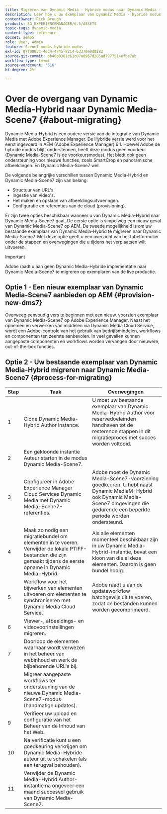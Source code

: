 ```yaml
---
title: Migreren van Dynamic Media - Hybride modus naar Dynamic Media - S7 modus
description: Leer hoe u uw exemplaar van Dynamic Media - hybride modus naar de modus Dynamic Media - S7 kunt migreren
contentOwner: Rick Brough
products: SG_EXPERIENCEMANAGER/6.5/ASSETS
topic-tags: dynamic-media
content-type: reference
docset: aem65
role: User, Admin
feature: Scene7-modus,hybride modus
exl-id: 07f0803c-4ec4-4745-8214-63370e9d0282
source-git-commit: bb46b0301c61c07a8967d285ad7977514efbe7ab
workflow-type: tm+mt
source-wordcount: '516'
ht-degree: 2%

---
```


# Over de overgang van Dynamic Media-Hybrid naar Dynamic Media-Scene7 {#about-migrating}

Dynamic Media-Hybrid is een oudere versie van de integratie van Dynamic Media met Adobe Experience Manager. De Hybride versie werd voor het eerst ingevoerd in AEM (Adobe Experience Manager) 6.1. Hoewel Adobe de hybride modus blijft ondersteunen, heeft deze modus geen voorkeur (Dynamic Media-Scene7 is de voorkeursmodus). Het biedt ook geen ondersteuning voor nieuwe functies, zoals SmartCrop en panoramische afbeeldingen. En Dynamic Media-Scene7 wel.

De volgende belangrijke verschillen tussen Dynamic Media-Hybrid en Dynamic Media-Scene7 zijn van belang:

* Structuur van URL&#39;s.
* Ingestie van video&#39;s.
* Het maken en opslaan van afbeeldingsuitvoeringen.
* Configuratie en referenties van de cloud (provisioning).

Er zijn twee opties beschikbaar wanneer u van Dynamic Media-Hybrid naar Dynamic Media-Scene7 gaat. De eerste optie is simpelweg een nieuw geval van Dynamic Media-Scene7 op AEM. De tweede mogelijkheid is om uw bestaande exemplaar van Dynamic Media-Hybrid te migreren naar Dynamic Media-Scene7. Met deze optie geeft u een overzicht van het tabelformulier onder de stappen en overwegingen die u tijdens het verplaatsen wilt uitvoeren.

>[!IMPORTANT]
>
>Adobe raadt u aan geen Dynamic Media-Hybride implementatie naar Dynamic Media-Scene7 te migreren op exemplaren van de live productie.

## Optie 1 - Een nieuw exemplaar van Dynamic Media-Scene7 aanbieden op AEM {#provision-new-dms7}

Overweeg eenvoudig vers te beginnen met een nieuw, voorzien exemplaar van Dynamic Media-Scene7 op Adobe Experience Manager. Naast het opnemen en verwerken van middelen via Dynamic Media Cloud Service, wordt een Adobe-controle van het gebruik van bedrijfsmiddelen, workflows en componenten ten zeerste aanbevolen. In veel gevallen kunnen aangepaste componenten en workflows worden vervangen door nieuwere, out-of-the-box functies.

## Optie 2 - Uw bestaande exemplaar van Dynamic Media-Hybrid migreren naar Dynamic Media-Scene7 {#process-for-migrating}

| Stap | Taak | Overwegingen |
|---|---|---|
| 1 | Clone Dynamic Media-Hybrid Author instance. | U moet uw bestaande exemplaar van Dynamic Media-Hybrid Author voor reservedoeleinden handhaven tot de resterende stappen in dit migratieproces met succes worden voltooid. |
| 2 | Een gekloonde instantie Auteur starten in de modus Dynamic Media-Scene7. |  |
| 3 | Configureer in Adobe Experience Manager Cloud Services Dynamic Media met Dynamic Media-Scene7-referenties. | Adobe moet de Dynamic Media-Scene7-voorziening goedkeuren. U hebt naast Dynamic MediaM-Hybrid ook Dynamic Media-Scene7 omgevingen die gedurende een beperkte periode worden ondersteund. |
| 4 | Maak zo nodig een migratiebundel om elementen in te voeren.<br>Verwijder de lokale PTIFF-bestanden die zijn gemaakt tijdens de eerste opname in Dynamic Media-Hybrid. | Als alle elementen momenteel beschikbaar zijn in uw Dynamic Media-Hybrid-instantie, bevat een kloon van die al deze elementen. Daarom is geen bundel nodig. |
| 5 | Workflow voor het bijwerken van elementen uitvoeren om elementen te synchroniseren met Dynamic Media Cloud Service. | Adobe raadt u aan de updateworkflow batchgewijs uit te voeren, zodat de bestanden kunnen worden gecomprimeerd. |
| 6 | Viewer-, afbeeldings- en videovoorinstellingen migreren. |  |
| 7 | Doorloop de elementen waarnaar wordt verwezen in het beheer van webinhoud en werk de bijbehorende URL&#39;s bij. |  |
| 8 | Migreer aangepaste workflows ter ondersteuning van de nieuwe Dynamic Media-Scene7-modus (handmatige updates). |  |
| 9 | Verifieer uw upload en configuratie van het Beheer van de Inhoud van het Web. |  |
| 10 | Na verificatie kunt u een goedkeuring verkrijgen om Dynamic Media-Hybride auteur uit te schakelen (als een terugval behouden). |  |
| 11 | Verwijder de Dynamic Media-Hybrid Author-instantie na ongeveer een maand succesvol gebruik van Dynamic Media-Scene7. |  |
